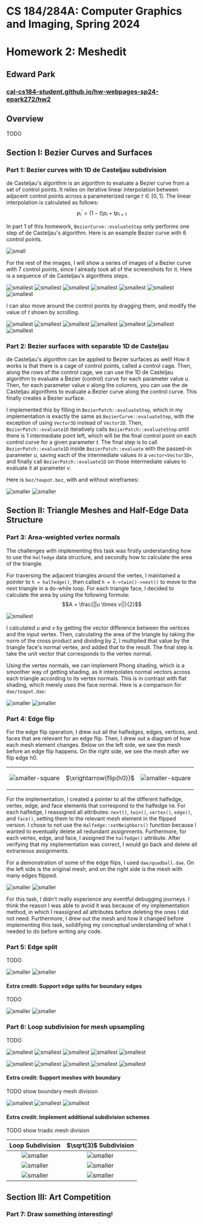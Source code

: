 # CS 184/284A: Computer Graphics and Imaging, Spring 2024
# Homework 2: Meshedit
## Edward Park
### [cal-cs184-student.github.io/hw-webpages-sp24-epark272/hw2](https://cal-cs184-student.github.io/hw-webpages-sp24-epark272/hw2/index.html)
<!-- ### [graphics.edwardpark.org](https://graphics.edwardpark.org) -->

## Overview
TODO

## Section I: Bezier Curves and Surfaces
### Part 1: Bezier curves with 1D de Casteljau subdivision
de Casteljau's algorithm is an algorithm to evaluate a Bezier curve from a set of control points. It relies on iterative linear interpolation between adjacent control points across a parameterized range $t \in [0, 1]$. The linear interpolation is calculated as follows: $$p_i^{'} = (1-t)p_i + tp_{i+1}$$

In part 1 of this homework, `BezierCurve::evaluateStep` only performs one step of de Casteljau's algorithm. Here is an example Bezier curve with 6 control points.

![small](./images/task1_bzc6_level0.png)

For the rest of the images, I will show a series of images of a Bezier curve with 7 control points, since I already took all of the screenshots for it. Here is a sequence of de Casteljau's algorithms steps.

![smallest](./images/task1_bzc7_level0.png)
![smallest](./images/task1_bzc7_level1.png)
![smallest](./images/task1_bzc7_level2.png)
![smallest](./images/task1_bzc7_level3.png)
![smallest](./images/task1_bzc7_level4.png)
![smallest](./images/task1_bzc7_level5.png)
![smallest](./images/task1_bzc7_level6.png)

I can also move around the control points by dragging them, and modify the value of $t$ shown by scrolling. 

![smallest](./images/task1_bzc7_t0.png)
![smallest](./images/task1_bzc7_t1.png)
![smallest](./images/task1_bzc7_t2.png)
![smallest](./images/task1_bzc7_t3.png)
![smallest](./images/task1_bzc7_t4.png)
![smallest](./images/task1_bzc7_t5.png)
![smallest](./images/task1_bzc7_t6.png)

### Part 2: Bezier surfaces with separable 1D de Casteljau
de Casteljau's algorithm can be applied to Bezier surfaces as well! How it works is that there is a cage of control points, called a control cage. Then, along the rows of the control cage, we can use the 1D de Casteljau algorithm to evaluate a Bezier (control) curve for each parameter value $u$. Then, for each parameter value $v$ along the columns, you can use the de Casteljau algorithms to evaluate a Bezier curve along the control curve. This finally creates a Bezier surface.

I implemented this by filling in `BezierPatch::evaluateStep`, which in my implementation is exactly the same as `BezierCurve::evaluateStep`, with the exception of using `Vector3D` instead of `Vector2D`. Then, `BezierPatch::evaluate1D` iteratively calls `BezierPatch::evaluateStep` until there is 1 intermediate point left, which will be the final control point on each control curve for a given parameter $t$. The final step is to call `BezierPatch::evaluate1D` inside `BezierPatch::evaluate` with the passed-in parameter $u$, saving each of the intermediate values in a `vector<Vector3D>`, and finally call `BezierPatch::evaluate1D` on those intermediate values to evaluate it at parameter $v$.

Here is `bez/teapot.bez`, with and without wireframes:

![smaller](./images/task2_teapot_wireframe.png)
![smaller](./images/task2_teapot_no_wireframe.png)

## Section II: Triangle Meshes and Half-Edge Data Structure
### Part 3: Area-weighted vertex normals
The challenges with implementing this task was firstly understanding how to use the `Halfedge` data structure, and secondly how to calculate the area of the triangle.

For traversing the adjacent triangles around the vertex, I maintained a pointer to `h = halfedge()`, then called `h = h->twin()->next()` to move to the next triangle in a do-while loop. For each triangle face, I decided to calculate the area by using the following formula: $$A = \frac{||u \times v||}{2}$$

![smallest](./images/task3_triangle_area.png)

I calculated $u$ and $v$ by getting the vector difference between the vertices and the input vertex. Then, calculating the area of the triangle by taking the norm of the cross product and dividing by 2, I multiplied that value by the triangle face's normal vertex, and added that to the result. The final step is take the unit vector that corresponds to the vertex normal.

Using the vertex normals, we can implement Phong shading, which is a smoother way of getting shading, as it interpolates normal vectors across each triangle according to its vertex normals. This is in contrast with flat shading, which merely uses the face normal. Here is a comparison for `dae/teapot.dae`:

![smaller](./images/task3_teapot_flat.png)
![smaller](./images/task3_teapot_phong.png)

### Part 4: Edge flip
For the edge flip operation, I drew out all the halfedges, edges, vertices, and faces that are relevant for an edge flip. Then, I drew out a diagram of how each mesh element changes. Below on the left side, we see the mesh before an edge flip happens. On the right side, we see the mesh after we flip edge h0.

<table style="border: none;">
<tr style="border: none;">
<td style="border: white">

![smaller-square](./images/task4_mesh_original.png)</td>
<td style="border: white">$\xrightarrow{flip(h0)}$</td>
<td style="border: white">

![smaller-square](./images/task4_mesh_flip.png)</td>
</tr>
</table>

For the implementation, I created a pointer to all the different halfedge, vertex, edge, and face elements that correspond to the halfedge `h0`. For each halfedge, I reassigned all attributes: `next()`, `twin()`, `vertex()`, `edge()`, and `face()`, setting them to the relevant mesh element in the flipped version. I chose to not use the `Halfedge::setNeighbors()` function because I wanted to eventually delete all redundant assignments. Furthermore, for each vertex, edge, and face, I assigned the `halfedge()` attribute. After verifying that my implementation was correct, I would go back and delete all extraneous assignments.

For a demonstration of some of the edge flips, I used `dae/quadball.dae`. On the left side is the original mesh, and on the right side is the mesh with many edges flipped.

![smaller](./images/task4_quadball_original.png)
![smaller](./images/task4_quadball_flip.png)

For this task, I didn't really experience any eventful debugging journeys. I think the reason I was able to avoid it was because of my implementation method, in which I reassigned all attributes before deleting the ones I did not need. Furthermore, I drew out the mesh and how it changed before implementing this task, solidifying my conceptual understanding of what I needed to do before writing any code.

### Part 5: Edge split
TODO

![smaller](./images/task5_cube_original.png)
![smaller](./images/task5_cube_split.png)

#### Extra credit: Support edge splits for boundary edges
TODO

![smaller](./images/task5_beetle_original.png)
![smaller](./images/task5_beetle_split.png)

### Part 6: Loop subdivision for mesh upsampling
TODO

![smallest](./images/task6_cube_level0.png)
![smallest](./images/task6_cube_level1.png)
![smallest](./images/task6_cube_level2.png)
![smallest](./images/task6_cube_level3.png)
![smallest](./images/task6_cube_level4.png)

![smallest](./images/task6_cube_preprocessed_level0.png)
![smallest](./images/task6_cube_preprocessed_level1.png)
![smallest](./images/task6_cube_preprocessed_level2.png)
![smallest](./images/task6_cube_preprocessed_level3.png)
![smallest](./images/task6_cube_preprocessed_level4.png)

#### Extra credit: Support meshes with boundary
TODO show boundary mesh division

![smallest](./images/task6_beetle_level0.png)
![smallest](./images/task6_beetle_level1.png)
![smallest](./images/task6_beetle_level2.png)

#### Extra credit: Implement additional subdivision schemes
TODO show triadic mesh division

| Loop Subdivision | $\sqrt{3}$ Subdivision |
|:---:|:---:|
| ![smaller](./images/task6_cow_level0.png) | ![smaller](./images/task6_cow_triadic_level0.png) |
| ![smaller](./images/task6_cow_level1.png) | ![smaller](./images/task6_cow_triadic_level1.png) |
| ![smaller](./images/task6_cow_level2.png) | ![smaller](./images/task6_cow_triadic_level2.png) |

## Section III: Art Competition
### Part 7: Draw something interesting!
